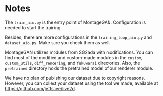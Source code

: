 # Notes
The `train_aio.py` is the entry point of MontageGAN. Configuration is needed to start the training.

Besides, there are more configurations in the `training_loop_aio.py` and `dataset_aio.py`. Make sure you check them as well.

MontageGAN utilizes modules from SG2ada with modifications. You can find most of the modified and custom-made modules in the `custom`, `custom_utils`, `diff_rendering`, and `fukuwarai` directories. Also, the `pretrained` directory holds the pretrained model of our renderer module.

We have no plan of publishing our dataset due to copyright reasons. However, you can collect your dataset using the tool we made, available at https://github.com/jeffshee/live2d.
